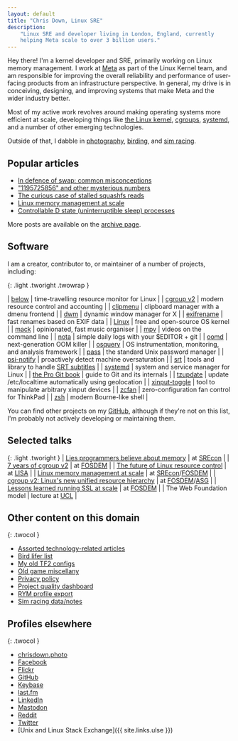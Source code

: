 ```yaml
---
layout: default
title: "Chris Down, Linux SRE"
description:
    "Linux SRE and developer living in London, England, currently
    helping Meta scale to over 3 billion users."
---
```


Hey there! I'm a kernel developer and SRE, primarily working on Linux memory
management. I work at [Meta](https://meta.com) as part of the Linux Kernel
team, and am responsible for improving the overall reliability and performance
of user-facing products from an infrastructure perspective. In general, my
drive is in conceiving, designing, and improving systems that make Meta and the
wider industry better.

Most of my active work revolves around making operating systems more efficient
at scale, developing things like [the Linux
kernel](https://github.com/torvalds/linux/commits?author=cdown),
[cgroups](https://www.youtube.com/watch?v=ikZ8_mRotT4),
[systemd](https://github.com/systemd/systemd), and a number of other emerging
technologies.

Outside of that, I dabble in
[photography](https://chrisdown.photo/),
[birding](/birds/), and [sim racing](/racing.html).

## Popular articles

- [In defence of swap: common misconceptions](/2018/01/02/in-defence-of-swap.html)
- ["1195725856" and other mysterious numbers](/2020/01/13/1195725856-and-friends-the-origins-of-mysterious-numbers.html)
- [The curious case of stalled squashfs reads](/2018/04/17/kernel-adventures-the-curious-case-of-squashfs-stalls.html)
- [Linux memory management at scale](/2019/07/18/linux-memory-management-at-scale.html)
- [Controllable D state (uninterruptible sleep) processes](/2024/02/05/reliably-creating-d-state-processes-on-demand.html)

More posts are available on the [archive page](/archive.html).

## Software

I am a creator, contributor to, or maintainer of a number of projects,
including:

{: .light .tworight .twowrap }

| [below](https://github.com/facebookincubator/below) | time-travelling resource monitor for Linux |
| [cgroup v2](https://www.youtube.com/watch?v=ikZ8_mRotT4) | modern resource control and accounting |
| [clipmenu](https://github.com/cdown/clipmenu) | clipboard manager with a dmenu frontend |
| [dwm](https://dwm.suckless.org/) | dynamic window manager for X |
| [exifrename](https://github.com/cdown/exifrename) | fast renames based on EXIF data |
| [Linux](https://github.com/torvalds/linux/commits?author=cdown) | free and open-source OS kernel |
| [mack](https://github.com/cdown/mack) | opinionated, fast music organiser |
| [mpv](https://github.com/mpv-player/mpv) | videos on the command line |
| [nota](https://github.com/cdown/nota) | simple daily logs with your $EDITOR + git |
| [oomd](https://github.com/facebookincubator/oomd) | next-generation OOM killer |
| [osquery](https://github.com/facebook/osquery) | OS instrumentation, monitoring, and analysis framework |
| [pass](https://www.passwordstore.org/) | the standard Unix password manager |
| [psi-notify](https://github.com/cdown/psi-notify) | proactively detect machine oversaturation |
| [srt](https://github.com/cdown/srt) | tools and library to handle [SRT subtitles][] |
| [systemd](https://github.com/systemd/systemd) | system and service manager for Linux |
| [the Pro Git book](https://git-scm.com/book/en/v2) | guide to Git and its internals |
| [tzupdate](https://github.com/cdown/tzupdate) | update /etc/localtime automatically using geolocation |
| [xinput-toggle](https://github.com/cdown/xinput-toggle) | tool to manipulate arbitrary xinput devices |
| [zcfan](https://github.com/cdown/zcfan) | zero-configuration fan control for ThinkPad |
| [zsh](https://www.zsh.org/) | modern Bourne-like shell |

You can find other projects on my [GitHub][], although if they're not on this
list, I'm probably not actively developing or maintaining them.

## Selected talks

{: .light .tworight }
| [Lies programmers believe about memory](https://www.youtube.com/watch?v=7sjyqiMjmZk) | at [SREcon](https://www.usenix.org/conference/srecon25americas/presentation/down) |
| [7 years of cgroup v2](https://www.youtube.com/watch?v=LX6fMlIYZcg) | at [FOSDEM](https://fosdem.org/2023/schedule/event/container_cgroup_v2/) |
| [The future of Linux resource control](https://www.youtube.com/watch?v=kPMZYoRxtmg) | at [LISA](https://www.usenix.org/conference/lisa21) |
| [Linux memory management at scale](/2019/07/18/linux-memory-management-at-scale.html) | at [SREcon](https://www.usenix.org/conference/srecon19asia/presentation/down)/[FOSDEM](https://fosdem.org/2020/schedule/event/containers_memory_management/) |
| [cgroup v2: Linux's new unified resource hierarchy](https://www.youtube.com/watch?v=ikZ8_mRotT4) | at [FOSDEM](https://archive.fosdem.org/2017/schedule/event/cgroupv2/)/[ASG](https://twitter.com/ASGConf/status/922010850218725376) |
| [Lessons learned running SSL at scale](https://www.youtube.com/watch?v=9Ya8H-9Hrp4) | at [FOSDEM](https://archive.fosdem.org/2016/schedule/event/sslmanagement/) |
| The Web Foundation model | lecture at [UCL](https://www.ucl.ac.uk/) |

## Other content on this domain

{: .twocol }
- [Assorted technology-related articles](/archive.html)
- [Bird lifer list](/birds/)
- [My old TF2 configs](/tf2)
- [Old game miscellany](/oldgames.html)
- [Privacy policy](/privacy.html)
- [Project quality dashboard](/builds)
- [RYM profile export](/rym.html)
- [Sim racing data/notes](/racing.html)

## Profiles elsewhere

{: .twocol }
- [chrisdown.photo](https://chrisdown.photo/)
- [Facebook][]
- [Flickr](https://www.flickr.com/photos/chrisdown/albums/72157711447135721)
- [GitHub][]
- [Keybase](https://keybase.io/cdown)
- [last.fm][]
- [LinkedIn](https://www.linkedin.com/in/chrisldown)
- <a rel="me" href="https://fosstodon.org/@cdown">Mastodon</a>
- [Reddit][]
- [Twitter][]
- [Unix and Linux Stack Exchange]({{ site.links.ulse }})


[SRT subtitles]: https://en.wikipedia.org/wiki/SubRip#SubRip_text_file_format
[mpd]: https://musicpd.org/
[Hanyu Pinyin]: https://en.wikipedia.org/wiki/Pinyin
[Arch User Repository]: https://aur.archlinux.org/
[GitHub]: https://github.com/cdown
[Travis CI]: https://travis-ci.org
[Facebook]: https://facebook.com/christopherdown
[Twitter]: https://twitter.com/unixchris
[last.fm]: https://last.fm/user/unixchris
[Reddit]: https://www.reddit.com/user/chrisdown/

<!-- Structured data for Google -->

<div itemscope="" itemtype="http://schema.org/Person">
<meta itemprop="gender" content="Male">
<meta itemprop="jobTitle" content="Production Engineer at Meta">
<meta itemprop="email" content="chris@chrisdown.name">
<meta itemprop="url" content="https://chrisdown.name">
<meta itemprop="image" content="https://chrisdown.name/images/hnr.jpg">
<meta itemprop="worksFor" content="Meta">
<meta itemprop="name" content="Chris Down">
<meta itemprop="description" content="Chris Down is a software developer, currently working as a Production Engineer/SRE at Meta. He works as part of the Linux Kernel team, responsible for kernel-related developments that improve the overall scalability, performance, and reliability of Meta’s user-facing products.">
</div>
